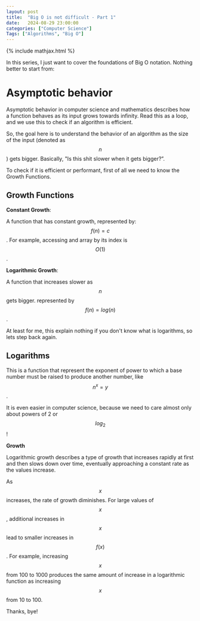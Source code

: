 ```yaml
---
layout: post
title:  "Big O is not difficult - Part 1"
date:   2024-08-29 23:00:00
categories: ["Computer Science"]
Tags: ["Algorithms", "Big O"]
---
```


{% include mathjax.html %}

In this series, I just want to cover the foundations of Big O notation. Nothing better to start from: 

# Asymptotic behavior

Asymptotic behavior in computer science and mathematics describes how a function behaves as its input grows towards infinity. 
Read this as a loop, and we use this to check if an algorithm is efficient. 

So, the goal here is to understand the behavior of an algorithm as the size of the input (denoted as $$n$$) gets bigger. 
Basically, "Is this shit slower when it gets bigger?”.

To check if it is efficient or performant, first of all we need to know the Growth Functions.

## Growth Functions

**Constant Growth**: 

A function that has constant growth, represented by: $$f(n) = c$$. For example, accessing and array by its index is $$O(1)$$.

**Logarithmic Growth**: 

A function that increases slower as $$n$$ gets bigger. represented by $$f(n) = log(n)$$. 

At least for me, this explain nothing if you don't know what is logarithms, so lets step back again. 

## Logarithms

This is a function that represent the exponent of power to which a base number must be raised to produce another number, like $$n^x=y$$. 

It is even easier in computer science, because we need to care almost only about powers of 2 or $$log_2$$! 

**Growth**

Logarithmic growth describes a type of growth that increases rapidly at first and then slows down over time, 
eventually approaching a constant rate as the values increase.

As $$x$$ increases, the rate of growth diminishes. For large values of $$x$$, additional increases in 
$$x$$ lead to smaller increases in $$f(x)$$. For example, increasing $$x$$ from 100 to 1000 produces 
the same amount of increase in a logarithmic function as increasing $$x$$from 10 to 100.

Thanks, bye!
